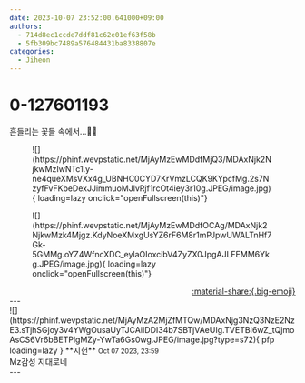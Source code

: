 ```yaml
---
date: 2023-10-07 23:52:00.641000+09:00
authors:
  - 714d8ec1ccde7ddf81c62e01ef63f58b
  - 5fb309bc7489a576484431ba8338807e
categories:
  - Jiheon
---
```


# 0-127601193

<div class="post-container" markdown="1">
<div class="content-container md-sidebar__scrollwrap" markdown="1">

흔들리는 꽃들 속에서...🌸🌸
<figure markdown="1">
![](https://phinf.wevpstatic.net/MjAyMzEwMDdfMjQ3/MDAxNjk2NjkwMzIwNTc1.y-ne4queXMsVXx4g_UBNHC0CYD7KrVmzLCQK9KYpcfMg.2s7NzyfFvFKbeDexJJimmuoMJlvRjf1rcOt4iey3r10g.JPEG/image.jpg){ loading=lazy onclick="openFullscreen(this)"}
</figure>

<figure markdown="1">
![](https://phinf.wevpstatic.net/MjAyMzEwMDdfOCAg/MDAxNjk2NjkwMzk4Mjgz.KdyNoeXMxgUsYZ6rF6M8r1mPJpwUWALTnHf7Gk-5GMMg.oYZ4WfncXDC_eylaOIoxcibV4ZyZX0JpgAJLFEMM6Ykg.JPEG/image.jpg){ loading=lazy onclick="openFullscreen(this)"}
</figure>


</div>
</div>

<div style="text-align: right;" markdown="1">
<a href="https://weverse.io/fromis9/fanpost/0-127601193" style="text-align: right;">:material-share:{.big-emoji}</a>
</div>
---

<div class="comments-container md-sidebar__scrollwrap" markdown="1">
<div class="comment" markdown="1">
<div class='id-container' markdown="1">
![](https://phinf.wevpstatic.net/MjAyMzA2MjZfMTQw/MDAxNjg3NzQ3NzE2NzE3.sTjhSGjoy3v4YWgOusaUyTJCAiIDDI34b7SBTjVAeUIg.TVETBI6wZ_tQjmoAsCS6Vr6bBETPlgMZy-YwTa6Gs0wg.JPEG/image.jpg?type=s72){ pfp loading=lazy }
**<span class="artist">지헌</span>** <small>Oct 07 2023, 23:59</small><br>
</div>
<div class='comment-body' markdown="1">
Mz감성 지대로네
</div>
</div>
</div>
---
